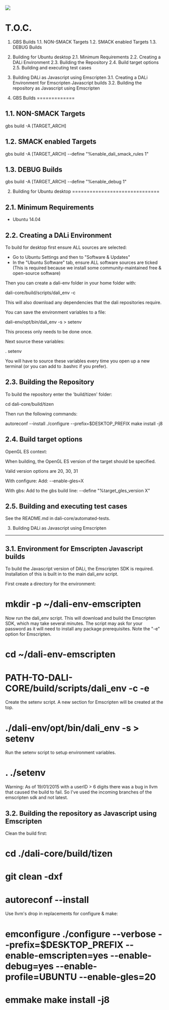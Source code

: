 <img src="https://dalihub.github.io/images/DaliLogo640x400.png">

T.O.C.
======

 1.   GBS Builds
 1.1. NON-SMACK Targets
 1.2. SMACK enabled Targets
 1.3. DEBUG Builds
 2.   Building for Ubuntu desktop
 2.1. Minimum Requirements
 2.2. Creating a DALi Environment
 2.3. Building the Repository
 2.4. Build target options
 2.5. Building and executing test cases
 3.   Building DALi as Javascript using Emscripten
 3.1. Creating a DALi Environment for Emscripten Javascript builds
 3.2. Building the repository as Javascript using Emscripten

1. GBS Builds
=============

1.1. NON-SMACK Targets
----------------------

 gbs build -A [TARGET_ARCH]

1.2. SMACK enabled Targets
--------------------------

 gbs build -A [TARGET_ARCH] --define "%enable_dali_smack_rules 1"

1.3. DEBUG Builds
-----------------

 gbs build -A [TARGET_ARCH] --define "%enable_debug 1"


2. Building for Ubuntu desktop
==============================

2.1. Minimum Requirements
------------------------

 - Ubuntu 14.04

2.2. Creating a DALi Environment
-------------------------------

To build for desktop first ensure ALL sources are selected:
 - Go to Ubuntu Settings and then to "Software & Updates"
 - In the "Ubuntu Software" tab, ensure ALL software sources are ticked
   (This is required because we install some community-maintained free & open-source software)

Then you can create a dali-env folder in your home folder with:

 dali-core/build/scripts/dali_env -c

This will also download any dependencies that the dali repositories require.

You can save the environment variables to a file:

 dali-env/opt/bin/dali_env -s > setenv

This process only needs to be done once.

Next source these variables:

 . setenv

You will have to source these variables every time you open up a new terminal (or you can add to .bashrc if you prefer).


2.3. Building the Repository
----------------------------

To build the repository enter the 'build/tizen' folder:

 cd dali-core/build/tizen

Then run the following commands:

 autoreconf --install
 ./configure --prefix=$DESKTOP_PREFIX
 make install -j8


2.4. Build target options
-------------------------

OpenGL ES context:

When building, the OpenGL ES version of the target should be specified.

Valid version options are 20, 30, 31

With configure:
Add: --enable-gles=X

With gbs:
Add to the gbs build line: --define "%target_gles_version X"


2.5. Building and executing test cases
--------------------------------------

See the README.md in dali-core/automated-tests.


3. Building DALi as Javascript using Emscripten
-----------------------------------------------


3.1. Environment for Emscripten Javascript builds
--------------------------------------------------

To build the Javascript version of DALi, the Emscripten SDK is required.
Installation of this is built in to the main dali_env script.

First create a directory for the environment:

# mkdir -p ~/dali-env-emscripten

Now run the dali_env script. This will download and build the Emscripten SDK, which may take several minutes.
The script may ask for your password as it will need to install any package prerequisites.
Note the "-e" option for Emscripten.

# cd ~/dali-env-emscripten
# PATH-TO-DALI-CORE/build/scripts/dali_env -c -e

Create the setenv script. A new section for Emscripten will be created at the top.

# ./dali-env/opt/bin/dali_env -s > setenv

Run the setenv script to setup environment variables.

# . ./setenv

Warning: As of 19/01/2015 with a userID > 6 digits there was a bug in llvm that caused
the build to fail. So I've used the incoming branches of the emscripten sdk and not latest.


3.2. Building the repository as Javascript using Emscripten
-----------------------------------------------------------

Clean the build first:

# cd ./dali-core/build/tizen
# git clean -dxf
# autoreconf --install

Use llvm's drop in replacements for configure & make:

# emconfigure ./configure --verbose --prefix=$DESKTOP_PREFIX --enable-emscripten=yes --enable-debug=yes --enable-profile=UBUNTU --enable-gles=20
# emmake make install -j8


